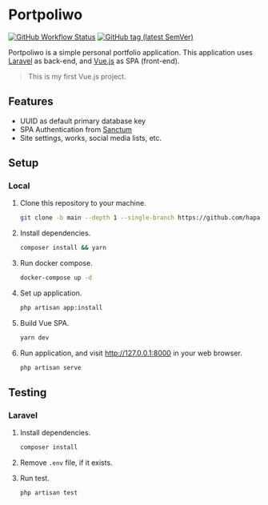 # Portpoliwo

[![GitHub Workflow Status](https://img.shields.io/github/workflow/status/hapakaien/portpoliwo/CI?label=CI&style=flat-square)](https://github.com/hapakaien/portpoliwo/actions) [![GitHub tag (latest SemVer)](https://img.shields.io/github/v/tag/hapakaien/portpoliwo?label=version&style=flat-square)](https://github.com/hapakaien/portpoliwo/tags)

Portpoliwo is a simple personal portfolio application. This application uses
[Laravel](https://github.com/laravel/laravel "Laravel") as back-end, and
[Vue.js](https://github.com/vuejs/vue "Vue.js") as SPA (front-end).

> This is my first Vue.js project.

## Features

- UUID as default primary database key
- SPA Authentication from [Sanctum](https://laravel.com/docs/7.x/sanctum#spa-authentication "Sanctum")
- Site settings, works, social media lists, etc.

## Setup

### Local

1. Clone this repository to your machine.

   ```bash
   git clone -b main --depth 1 --single-branch https://github.com/hapakaien/portpoliwo.git && cd portpoliwo 
   ```

2. Install dependencies.

    ```bash
    composer install && yarn
    ```

3. Run docker compose.

   ```bash
   docker-compose up -d
   ```

4. Set up application.

   ```bash
   php artisan app:install
   ```

5. Build Vue SPA.

   ```bash
   yarn dev
   ```

6. Run application, and visit <http://127.0.0.1:8000> in your web browser.

   ```bash
   php artisan serve
   ```

## Testing

### Laravel

1. Install dependencies.

   ```bash
   composer install
   ```

2. Remove `.env` file, if it exists.
3. Run test.

   ```bash
   php artisan test
   ```
